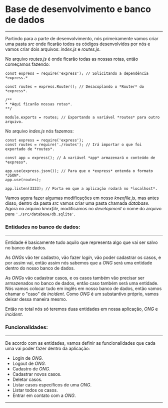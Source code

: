 # Base de desenvolvimento e banco de dados

---

Partindo para a parte de desenvolvimento, nós primeiramente vamos criar uma pasta *src* onde ficarão todos os códigos desenvolvidos por nós e vamos criar dois arquivos: *index.js* e *routes.js*.

No arquivo *routes.js* é onde ficarão todas as nossas rotas, então começamos fazendo:

    const express = require('express'); // Solicitando a dependência *express.*
    
    const routes = express.Router(); // Desacoplando o *Router* do *express*.
    
    /**
    * *Aqui ficarão nossas rotas*.
    **/
    
    module.exports = routes; // Exportando a variável *routes* para outro arquivo.

No arquivo *index.js* nós fazemos:

    const express = require('express');
    const routes = require('./routes'); // Irá importar o que foi exportado de *routes*.
    
    const app = express(); // A variável *app* armazenará o conteúdo de *express*.
    
    app.use(express.json()); // Para que o *express* entenda o formato *JSON*.
    app.use(routes);
    
    app.listen(3333); // Porta em que a aplicação rodará no *localhost*.

Vamos agora fazer algumas modificações em nosso *knexfile.js*, mas antes disso, dentro da pasta *src* vamos criar uma pasta chamada *database*. Agora no arquivo *knexfile*, modificamos no *development* o nome do arquivo para `'./src/database/db.sqlite'`.

### Entidades no banco de dados:

---

Entidade é basicamente tudo aquilo que representa algo que vai ser salvo no banco de dados.

As *ONGs* vão ter cadastro, vão fazer *login*, vão poder cadastrar os casos, e por assim vai, então assim nós sabemos que a *ONG* será uma entidade dentro do nosso banco de dados.

As *ONGs* vão cadastrar casos, e os casos também vão precisar ser armazenados no banco de dados, então caso também será uma entidade. Nós vamos colocar tudo em inglês em nosso banco de dados, então vamos chamar o "caso" de *incident*. Como *ONG* é um substantivo próprio, vamos deixar dessa maneira mesmo.

Então no total nós só teremos duas entidades em nossa aplicação, *ONG* e *incident*.

### Funcionalidades:

---

De acordo com as entidades, vamos definir as funcionalidades que cada uma vai poder fazer dentro da aplicação:

- Login de *ONG.*
- Logout de *ONG.*
- Cadastro de *ONG.*
- Cadastrar novos casos.
- Deletar casos.
- Listar casos específicos de uma *ONG*.
- Listar todos os casos.
- Entrar em contato com a *ONG*.

---
